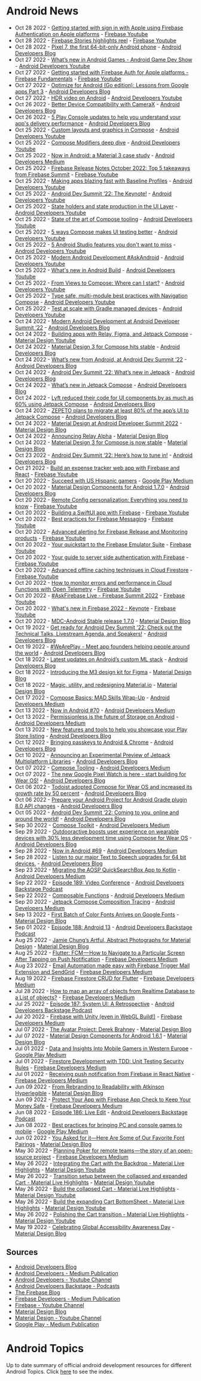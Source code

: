 # Android News

<!-- NEWS:START -->
- Oct 28 2022 - [Getting started with sign in with Apple using Firebase Authentication on Apple platforms](https://www.youtube.com/watch?v=HyiNbqLOCQ8) - [Firebase Youtube](https://www.youtube.com/user/Firebase)
- Oct 28 2022 - [Firebase Stories highlights reel](https://www.youtube.com/watch?v=ViKHm2OXpGA) - [Firebase Youtube](https://www.youtube.com/user/Firebase)
- Oct 28 2022 - [Pixel 7, the first 64-bit-only Android phone](http://android-developers.googleblog.com/2022/10/64-bit-only-devices.html) - [Android Developers Blog](https://android-developers.googleblog.com/)
- Oct 27 2022 - [What’s new in Android Games - Android Game Dev Show](https://www.youtube.com/watch?v=zBTl5F8lCFQ) - [Android Developers Youtube](https://www.youtube.com/c/AndroidDevelopers)
- Oct 27 2022 - [Getting started with Firebase Auth for Apple platforms - Firebase Fundamentals](https://www.youtube.com/watch?v=q-9lx7aSWcc) - [Firebase Youtube](https://www.youtube.com/user/Firebase)
- Oct 27 2022 - [Optimize for Android (Go edition): Lessons from Google apps Part 3](http://android-developers.googleblog.com/2022/10/optimize-for-android-go-edition-lessons.html) - [Android Developers Blog](https://android-developers.googleblog.com/)
- Oct 27 2022 - [HDR video on Android](https://www.youtube.com/watch?v=QYECzR0w9Ys) - [Android Developers Youtube](https://www.youtube.com/c/AndroidDevelopers)
- Oct 26 2022 - [Better Device Compatibility with CameraX](http://android-developers.googleblog.com/2022/10/better-device-compatibility-with-camerax.html) - [Android Developers Blog](https://android-developers.googleblog.com/)
- Oct 26 2022 - [5 Play Console updates to help you understand your app's delivery performance](http://android-developers.googleblog.com/2022/10/5-play-console-updates-to-help-you-understand-app-delivery-performance.html) - [Android Developers Blog](https://android-developers.googleblog.com/)
- Oct 25 2022 - [Custom layouts and graphics in Compose](https://www.youtube.com/watch?v=xcfEQO0k_gU) - [Android Developers Youtube](https://www.youtube.com/c/AndroidDevelopers)
- Oct 25 2022 - [Compose Modifiers deep dive](https://www.youtube.com/watch?v=BjGX2RftXsU) - [Android Developers Youtube](https://www.youtube.com/c/AndroidDevelopers)
- Oct 25 2022 - [Now in Android: a Material 3 case study](https://medium.com/androiddevelopers/now-in-android-a-material-3-case-study-21e44bdfd2bc?source=rss----95b274b437c2---4) - [Android Developers Medium](https://medium.com/androiddevelopers)
- Oct 25 2022 - [Firebase Release Notes October 2022: Top 5 takeaways from Firebase Summit](https://www.youtube.com/watch?v=ss9S3M_emWY) - [Firebase Youtube](https://www.youtube.com/user/Firebase)
- Oct 25 2022 - [Making apps blazing fast with Baseline Profiles](https://www.youtube.com/watch?v=yJm5On5Gp4c) - [Android Developers Youtube](https://www.youtube.com/c/AndroidDevelopers)
- Oct 25 2022 - [Android Dev Summit ‘22: The Keynote!](https://www.youtube.com/watch?v=Og2p9LczE3A) - [Android Developers Youtube](https://www.youtube.com/c/AndroidDevelopers)
- Oct 25 2022 - [State holders and state production in the UI Layer](https://www.youtube.com/watch?v=pCX9wvu-Bq0) - [Android Developers Youtube](https://www.youtube.com/c/AndroidDevelopers)
- Oct 25 2022 - [State of the art of Compose tooling](https://www.youtube.com/watch?v=yKfuq3luNVM) - [Android Developers Youtube](https://www.youtube.com/c/AndroidDevelopers)
- Oct 25 2022 - [5 ways Compose makes UI testing better](https://www.youtube.com/watch?v=svYgbT2nQw8) - [Android Developers Youtube](https://www.youtube.com/c/AndroidDevelopers)
- Oct 25 2022 - [5 Android Studio features you don't want to miss](https://www.youtube.com/watch?v=nDX6T1KYC8Y) - [Android Developers Youtube](https://www.youtube.com/c/AndroidDevelopers)
- Oct 25 2022 - [Modern Android Development #AskAndroid](https://www.youtube.com/watch?v=-aZWLB4ZFjk) - [Android Developers Youtube](https://www.youtube.com/c/AndroidDevelopers)
- Oct 25 2022 - [What's new in Android Build](https://www.youtube.com/watch?v=WZ1A7aoEHSw) - [Android Developers Youtube](https://www.youtube.com/c/AndroidDevelopers)
- Oct 25 2022 - [From Views to Compose: Where can I start?](https://www.youtube.com/watch?v=y10I6Suhvtc) - [Android Developers Youtube](https://www.youtube.com/c/AndroidDevelopers)
- Oct 25 2022 - [Type safe, multi-module best practices with Navigation Compose](https://www.youtube.com/watch?v=goFpG25uoc8) - [Android Developers Youtube](https://www.youtube.com/c/AndroidDevelopers)
- Oct 25 2022 - [Test at scale with Gradle managed devices](https://www.youtube.com/watch?v=LQFataWfTXI) - [Android Developers Youtube](https://www.youtube.com/c/AndroidDevelopers)
- Oct 24 2022 - [Modern Android Development at Android Developer Summit ‘22](http://android-developers.googleblog.com/2022/10/modern-android-development-at-ads-22.html) - [Android Developers Blog](https://android-developers.googleblog.com/)
- Oct 24 2022 - [Building apps with Relay, Figma, and Jetpack Compose](https://www.youtube.com/watch?v=NOfW1-ijKe4) - [Material Design Youtube](https://www.youtube.com/c/MaterialDesign)
- Oct 24 2022 - [Material Design 3 for Compose hits stable](http://android-developers.googleblog.com/2022/10/material-design-3-compose-stable.html) - [Android Developers Blog](https://android-developers.googleblog.com/)
- Oct 24 2022 - [What’s new from Android, at Android Dev Summit ‘22](http://android-developers.googleblog.com/2022/10/new-from-android-ads-22.html) - [Android Developers Blog](https://android-developers.googleblog.com/)
- Oct 24 2022 - [Android Dev Summit ‘22: What’s new in Jetpack](http://android-developers.googleblog.com/2022/10/whats-new-in-jetpack-ads-22.html) - [Android Developers Blog](https://android-developers.googleblog.com/)
- Oct 24 2022 - [What’s new in Jetpack Compose](http://android-developers.googleblog.com/2022/10/whats-new-in-jetpack-compose.html) - [Android Developers Blog](https://android-developers.googleblog.com/)
- Oct 24 2022 - [Lyft reduced their code for UI components by as much as 60% using Jetpack Compose](http://android-developers.googleblog.com/2022/10/lyft-reduced-their-code-for-ui-components-using-jetpack-compose.html) - [Android Developers Blog](https://android-developers.googleblog.com/)
- Oct 24 2022 - [ZEPETO plans to migrate at least 80% of the app’s UI to Jetpack Compose](http://android-developers.googleblog.com/2022/10/zepeto-plans-to-migrate-80-percent-of-apps-ui-to-jetpack-compose.html) - [Android Developers Blog](https://android-developers.googleblog.com/)
- Oct 24 2022 - [Material Design at Android Developer Summit 2022](https://material.io/blog/material-ads-2022) - [Material Design Blog](https://material.io/blog)
- Oct 24 2022 - [Announcing Relay Alpha](https://material.io/blog/relay-in-alpha) - [Material Design Blog](https://material.io/blog)
- Oct 24 2022 - [Material Design 3 for Compose is now stable](https://material.io/blog/material-3-compose-stable) - [Material Design Blog](https://material.io/blog)
- Oct 23 2022 - [Android Dev Summit ‘22: Here’s how to tune in!](http://android-developers.googleblog.com/2022/10/android-dev-summit-22-heres-how-to-tune.html) - [Android Developers Blog](https://android-developers.googleblog.com/)
- Oct 21 2022 - [Build an expense tracker web app with Firebase and React](https://www.youtube.com/watch?v=q2RZOiUD5E0) - [Firebase Youtube](https://www.youtube.com/user/Firebase)
- Oct 20 2022 - [Succeed with US Hispanic gamers](https://medium.com/googleplaydev/succeed-with-us-hispanic-gamers-e2a970524967?source=rss----1f8baa23933d---4) - [Google Play Medium](https://medium.com/googleplaydev)
- Oct 20 2022 - [Material Design Components for Android 1.7.0](http://android-developers.googleblog.com/2022/10/material-design-components-for-android-1-7-0.html) - [Android Developers Blog](https://android-developers.googleblog.com/)
- Oct 20 2022 - [Remote Config personalization: Everything you need to know](https://www.youtube.com/watch?v=MJlQurMiLN0) - [Firebase Youtube](https://www.youtube.com/user/Firebase)
- Oct 20 2022 - [Building a SwiftUI app with Firebase](https://www.youtube.com/watch?v=iNtBFip1LD8) - [Firebase Youtube](https://www.youtube.com/user/Firebase)
- Oct 20 2022 - [Best practices for Firebase Messaging](https://www.youtube.com/watch?v=pP044hR6zNQ) - [Firebase Youtube](https://www.youtube.com/user/Firebase)
- Oct 20 2022 - [Advanced alerting for Firebase Release and Monitoring products](https://www.youtube.com/watch?v=FrORBGrZpdM) - [Firebase Youtube](https://www.youtube.com/user/Firebase)
- Oct 20 2022 - [Your quickstart to the Firebase Emulator Suite](https://www.youtube.com/watch?v=pyTUvccfCpc) - [Firebase Youtube](https://www.youtube.com/user/Firebase)
- Oct 20 2022 - [Your guide to server side authentication with Firebase](https://www.youtube.com/watch?v=kRszxpeTnW0) - [Firebase Youtube](https://www.youtube.com/user/Firebase)
- Oct 20 2022 - [Advanced offline caching techniques in Cloud Firestore](https://www.youtube.com/watch?v=iQOTjUko9WM) - [Firebase Youtube](https://www.youtube.com/user/Firebase)
- Oct 20 2022 - [How to monitor errors and performance in Cloud Functions with Open Telemetry](https://www.youtube.com/watch?v=61WC7urgvQ4) - [Firebase Youtube](https://www.youtube.com/user/Firebase)
- Oct 20 2022 - [#AskFirebase Live - Firebase Summit 2022](https://www.youtube.com/watch?v=m_YZoCjZtTI) - [Firebase Youtube](https://www.youtube.com/user/Firebase)
- Oct 20 2022 - [What's new in Firebase 2022 - Keynote](https://www.youtube.com/watch?v=D4e_TTY2dfI) - [Firebase Youtube](https://www.youtube.com/user/Firebase)
- Oct 20 2022 - [MDC-Android Stable release 1.7.0](https://material.io/blog/android-stable-release-1-7-0) - [Material Design Blog](https://material.io/blog)
- Oct 19 2022 - [Get ready for Android Dev Summit ‘22: Check out the Technical Talks, Livestream Agenda, and Speakers!](http://android-developers.googleblog.com/2022/10/get-ready-for-android-dev-summit-22.html) - [Android Developers Blog](https://android-developers.googleblog.com/)
- Oct 19 2022 - [#WeArePlay -  Meet app founders helping people around the world](http://android-developers.googleblog.com/2022/10/weareplay-meet-app-founders-helping-people-around-the-world.html) - [Android Developers Blog](https://android-developers.googleblog.com/)
- Oct 18 2022 - [Latest updates on Android’s custom ML stack](http://android-developers.googleblog.com/2022/10/latest-updates-on-androids-custom-ml.html) - [Android Developers Blog](https://android-developers.googleblog.com/)
- Oct 18 2022 - [Introducing the M3 design kit for Figma](https://material.io/blog/material-3-figma-design-kit) - [Material Design Blog](https://material.io/blog)
- Oct 18 2022 - [Magic, utility, and redesigning Material.io](https://material.io/blog/material-io-redesign) - [Material Design Blog](https://material.io/blog)
- Oct 17 2022 - [Compose Basics: MAD Skills Wrap-Up](https://medium.com/androiddevelopers/compose-basics-mad-skills-wrap-up-1a191fa842b9?source=rss----95b274b437c2---4) - [Android Developers Medium](https://medium.com/androiddevelopers)
- Oct 13 2022 - [Now in Android #70](https://medium.com/androiddevelopers/now-in-android-70-f0889aadde9e?source=rss----95b274b437c2---4) - [Android Developers Medium](https://medium.com/androiddevelopers)
- Oct 13 2022 - [Permissionless is the future of Storage on Android](https://medium.com/androiddevelopers/permissionless-is-the-future-of-storage-on-android-3fbceeb3d70a?source=rss----95b274b437c2---4) - [Android Developers Medium](https://medium.com/androiddevelopers)
- Oct 13 2022 - [New features and tools to help you showcase your Play Store listing](http://android-developers.googleblog.com/2022/10/optimize-your-play-store-listing.html) - [Android Developers Blog](https://android-developers.googleblog.com/)
- Oct 12 2022 - [Bringing passkeys to Android & Chrome](http://android-developers.googleblog.com/2022/10/bringing-passkeys-to-android-and-chrome.html) - [Android Developers Blog](https://android-developers.googleblog.com/)
- Oct 10 2022 - [Announcing an Experimental Preview of Jetpack Multiplatform Libraries](http://android-developers.googleblog.com/2022/10/announcing-experimental-preview-of-jetpack-multiplatform-libraries.html) - [Android Developers Blog](https://android-developers.googleblog.com/)
- Oct 07 2022 - [Compose Tooling](https://medium.com/androiddevelopers/compose-tooling-42621bd8719b?source=rss----95b274b437c2---4) - [Android Developers Medium](https://medium.com/androiddevelopers)
- Oct 07 2022 - [The new Google Pixel Watch is here - start building for Wear OS!](http://android-developers.googleblog.com/2022/10/the-new-google-pixel-watch-is-here.html) - [Android Developers Blog](https://android-developers.googleblog.com/)
- Oct 06 2022 - [Todoist adopted Compose for Wear OS and increased its growth rate by 50 percent](http://android-developers.googleblog.com/2022/10/todoist-adopted-compose-for-wear-os-and.html) - [Android Developers Blog](https://android-developers.googleblog.com/)
- Oct 06 2022 - [Prepare your Android Project for Android Gradle plugin 8.0 API changes](http://android-developers.googleblog.com/2022/10/prepare-your-android-project-for-agp8-changes.html) - [Android Developers Blog](https://android-developers.googleblog.com/)
- Oct 05 2022 - [Android Dev Summit ‘22: Coming to you, online and around the world!](http://android-developers.googleblog.com/2022/10/android-dev-summit.html) - [Android Developers Blog](https://android-developers.googleblog.com/)
- Sep 30 2022 - [Compose Toolkit](https://medium.com/androiddevelopers/compose-toolkit-8d3651228764?source=rss----95b274b437c2---4) - [Android Developers Medium](https://medium.com/androiddevelopers)
- Sep 29 2022 - [Outdooractive boosts user experience on wearable devices with 30% less development time using Compose for Wear OS](http://android-developers.googleblog.com/2022/09/outdooractive-boosts-user-experience-on-wearable-devices-using-compose-for-wear-os.html) - [Android Developers Blog](https://android-developers.googleblog.com/)
- Sep 28 2022 - [Now in Android #69](https://medium.com/androiddevelopers/now-in-android-69-f84f27a08e5d?source=rss----95b274b437c2---4) - [Android Developers Medium](https://medium.com/androiddevelopers)
- Sep 28 2022 - [Listen to our major Text to Speech upgrades for 64 bit devices.](http://android-developers.googleblog.com/2022/09/listen-to-our-major-text-to-speech-upgrades-for-64-bit-devices.html) - [Android Developers Blog](https://android-developers.googleblog.com/)
- Sep 23 2022 - [Migrating the AOSP QuickSearchBox App to Kotlin](https://medium.com/androiddevelopers/migrating-the-aosp-quicksearchbox-app-to-kotlin-1264346619ec?source=rss----95b274b437c2---4) - [Android Developers Medium](https://medium.com/androiddevelopers)
- Sep 22 2022 - [Episode 189: Video Conference](http://adbackstage.libsyn.com/episode-189-video-conference) - [Android Developers Backstage Podcast](https://adbackstage.libsyn.com/)
- Sep 22 2022 - [Composable Functions](https://medium.com/androiddevelopers/composable-functions-a505ab20b523?source=rss----95b274b437c2---4) - [Android Developers Medium](https://medium.com/androiddevelopers)
- Sep 20 2022 - [Jetpack Compose Composition Tracing](https://medium.com/androiddevelopers/jetpack-compose-composition-tracing-9ec2b3aea535?source=rss----95b274b437c2---4) - [Android Developers Medium](https://medium.com/androiddevelopers)
- Sep 13 2022 - [First Batch of Color Fonts Arrives on Google Fonts](https://material.io/blog/color-fonts-are-here) - [Material Design Blog](https://material.io/blog)
- Sep 01 2022 - [Episode 188: Android 13](http://adbackstage.libsyn.com/episode-188-android-13) - [Android Developers Backstage Podcast](https://adbackstage.libsyn.com/)
- Aug 25 2022 - [Jamie Chung’s Artful, Abstract Photographs for Material Design](https://material.io/blog/jamie-chung-photography-interview) - [Material Design Blog](https://material.io/blog)
- Aug 25 2022 - [Flutter: FCM — How to Navigate to a Particular Screen After Tapping on Push Notification](https://medium.com/firebase-developers/flutter-fcm-how-to-navigate-to-a-particular-screen-after-tapping-on-push-notification-8cb5d5111ee6?source=rss----8e8b7dc6774d---4) - [Firebase Developers Medium](https://medium.com/firebase-developers)
- Aug 23 2022 - [Email Automation made easy with Firebase Trigger Mail Extension and SendGrid](https://medium.com/firebase-developers/email-automation-made-easy-with-firebase-trigger-mail-extension-and-sendgrid-d91288b3c19d?source=rss----8e8b7dc6774d---4) - [Firebase Developers Medium](https://medium.com/firebase-developers)
- Aug 19 2022 - [Firebase Firestore CRUD for Flutter](https://medium.com/firebase-developers/firebase-firestore-crud-realtime-database-b476ca5f857c?source=rss----8e8b7dc6774d---4) - [Firebase Developers Medium](https://medium.com/firebase-developers)
- Jul 28 2022 - [How to map an array of objects from Realtime Database to a List of objects?](https://medium.com/firebase-developers/how-to-map-an-array-of-objects-from-realtime-database-to-a-list-of-objects-53f27b33c8f3?source=rss----8e8b7dc6774d---4) - [Firebase Developers Medium](https://medium.com/firebase-developers)
- Jul 25 2022 - [Episode 187: System UI: A Retrospective](http://adbackstage.libsyn.com/episode-187-system-ui-a-retrospective) - [Android Developers Backstage Podcast](https://adbackstage.libsyn.com/)
- Jul 20 2022 - [Firebase with Unity (even in WebGL Build!)](https://medium.com/firebase-developers/firebase-with-unity-even-in-webgl-build-8891e6f9b33c?source=rss----8e8b7dc6774d---4) - [Firebase Developers Medium](https://medium.com/firebase-developers)
- Jul 07 2022 - [The Avatar Project: Derek Brahney](https://material.io/blog/derek-brahney-interview) - [Material Design Blog](https://material.io/blog)
- Jul 07 2022 - [Material Design Components for Android 1.6.1](https://material.io/blog/android-stable-release-1-6-1) - [Material Design Blog](https://material.io/blog)
- Jul 01 2022 - [Data and Insights Into Mobile Gamers in Western Europe](https://medium.com/googleplaydev/data-and-insights-into-mobile-gamers-in-western-europe-e9e7099dc8b6?source=rss----1f8baa23933d---4) - [Google Play Medium](https://medium.com/googleplaydev)
- Jul 01 2022 - [Firestore Development with TDD: Unit Testing Security Rules](https://medium.com/firebase-developers/develop-your-firestore-with-tdd-unit-testing-security-rules-afefb0d772c4?source=rss----8e8b7dc6774d---4) - [Firebase Developers Medium](https://medium.com/firebase-developers)
- Jul 01 2022 - [Receiving push notification from Firebase in React Native](https://medium.com/firebase-developers/receiving-push-notification-from-firebase-in-react-native-b774681d700d?source=rss----8e8b7dc6774d---4) - [Firebase Developers Medium](https://medium.com/firebase-developers)
- Jun 09 2022 - [From Rebranding to Readability with Atkinson Hyperlegible](https://material.io/blog/atkinson-hyperlegible-design) - [Material Design Blog](https://material.io/blog)
- Jun 09 2022 - [Protect Your App with Firebase App Check to Keep Your Money Safe](https://medium.com/firebase-developers/protect-your-app-with-firebase-app-check-to-keep-your-money-safe-dc0a615b4b3e?source=rss----8e8b7dc6774d---4) - [Firebase Developers Medium](https://medium.com/firebase-developers)
- Jun 08 2022 - [Episode 186: Live Edit](http://adbackstage.libsyn.com/episode-186-live-edit) - [Android Developers Backstage Podcast](https://adbackstage.libsyn.com/)
- Jun 08 2022 - [Best practices for bringing PC and console games to mobile](https://medium.com/googleplaydev/best-practices-for-bringing-pc-and-console-games-to-mobile-863cedb9fbc6?source=rss----1f8baa23933d---4) - [Google Play Medium](https://medium.com/googleplaydev)
- Jun 02 2022 - [You Asked for it—Here Are Some of Our Favorite Font Pairings](https://material.io/blog/google-fonts-pairing-figma) - [Material Design Blog](https://material.io/blog)
- May 30 2022 - [Planning Poker for remote teams — the story of an open-source project](https://medium.com/firebase-developers/planning-poker-for-remote-teams-the-story-of-an-open-source-project-3ffd3e6e81a5?source=rss----8e8b7dc6774d---4) - [Firebase Developers Medium](https://medium.com/firebase-developers)
- May 26 2022 - [Integrating the Cart with the Backdrop - Material Live Highlights](https://www.youtube.com/watch?v=s3hk_bjsNVE) - [Material Design Youtube](https://www.youtube.com/c/MaterialDesign)
- May 26 2022 - [Transition setup between the collapsed and expanded Cart - Material Live Highlights](https://www.youtube.com/watch?v=Wyn8I4dj-eA) - [Material Design Youtube](https://www.youtube.com/c/MaterialDesign)
- May 26 2022 - [Build the collapsed Cart - Material Live Highlights](https://www.youtube.com/watch?v=hEAtKv_Kmes) - [Material Design Youtube](https://www.youtube.com/c/MaterialDesign)
- May 26 2022 - [Build the expanding Cart BottomSheet - Material Live Highlights](https://www.youtube.com/watch?v=5SR6FcqpwqU) - [Material Design Youtube](https://www.youtube.com/c/MaterialDesign)
- May 26 2022 - [Polishing the Cart transition - Material Live Highlights](https://www.youtube.com/watch?v=6-wiitIFf40) - [Material Design Youtube](https://www.youtube.com/c/MaterialDesign)
- May 19 2022 - [Celebrating Global Accessibility Awareness Day](https://material.io/blog/accessibility-awareness-day-2022) - [Material Design Blog](https://material.io/blog)<!-- NEWS:END -->

## Sources

* [Android Developers Blog](https://android-developers.googleblog.com/)
* [Android Developers - Medium Publication](https://medium.com/androiddevelopers)
* [Android Developers - Youtube Channel](https://www.youtube.com/c/AndroidDevelopers)
* [Android Developers Backstage - Podcasts](https://adbackstage.libsyn.com/)
* [The Firebase Blog](https://firebase.googleblog.com/)
* [Firebase Developers - Medium Publication](https://medium.com/firebase-developers)
* [Firebase - Youtube Channel](https://www.youtube.com/user/Firebase)
* [Material Design Blog](https://material.io/blog)
* [Material Design - Youtube Channel](https://www.youtube.com/c/MaterialDesign)
* [Google Play - Medium Publication](https://medium.com/googleplaydev)

# Android Topics
Up to date summary of official android development resources for different Android Topics. Click [here](https://androidtopicsindex.dipien.com/) to see the index.

